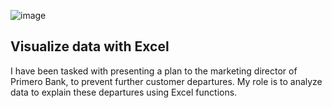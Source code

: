 ![image](https://github.com/leomontilla7/Visualize-data-with-Excel/assets/146432703/2276db0c-81a7-4c9d-ba1e-d379e6d4b4bf)

## Visualize data with Excel 
I have been tasked with presenting a plan to the marketing director of Primero Bank, to prevent further customer departures. My role is to analyze data to explain these departures using Excel functions.
